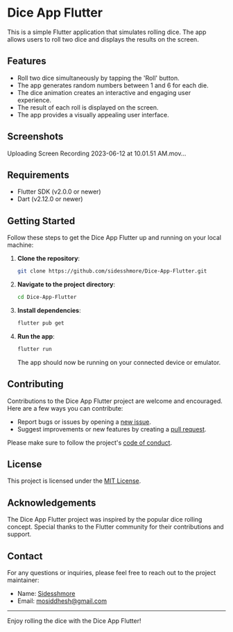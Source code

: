 # Dice App Flutter

This is a simple Flutter application that simulates rolling dice. The app allows users to roll two dice and displays the results on the screen.

## Features

- Roll two dice simultaneously by tapping the 'Roll' button.
- The app generates random numbers between 1 and 6 for each die.
- The dice animation creates an interactive and engaging user experience.
- The result of each roll is displayed on the screen.
- The app provides a visually appealing user interface.

## Screenshots



Uploading Screen Recording 2023-06-12 at 10.01.51 AM.mov…



## Requirements

- Flutter SDK (v2.0.0 or newer)
- Dart (v2.12.0 or newer)

## Getting Started

Follow these steps to get the Dice App Flutter up and running on your local machine:

1. **Clone the repository**:
   ```bash
   git clone https://github.com/sidesshmore/Dice-App-Flutter.git
   ```

2. **Navigate to the project directory**:
   ```bash
   cd Dice-App-Flutter
   ```

3. **Install dependencies**:
   ```bash
   flutter pub get
   ```

4. **Run the app**:
   ```bash
   flutter run
   ```

   The app should now be running on your connected device or emulator.

## Contributing

Contributions to the Dice App Flutter project are welcome and encouraged. Here are a few ways you can contribute:

- Report bugs or issues by opening a [new issue](https://github.com/sidesshmore/Dice-App-Flutter/issues/new).
- Suggest improvements or new features by creating a [pull request](https://github.com/sidesshmore/Dice-App-Flutter/pulls).

Please make sure to follow the project's [code of conduct](CODE_OF_CONDUCT.md).

## License

This project is licensed under the [MIT License](LICENSE).

## Acknowledgements

The Dice App Flutter project was inspired by the popular dice rolling concept. Special thanks to the Flutter community for their contributions and support.

## Contact

For any questions or inquiries, please feel free to reach out to the project maintainer:

- Name: [Sidesshmore](https://github.com/sidesshmore)
- Email: [mosiddhesh@gmail.com](mailto:mosiddhesh@gmail.com)

---

Enjoy rolling the dice with the Dice App Flutter!
